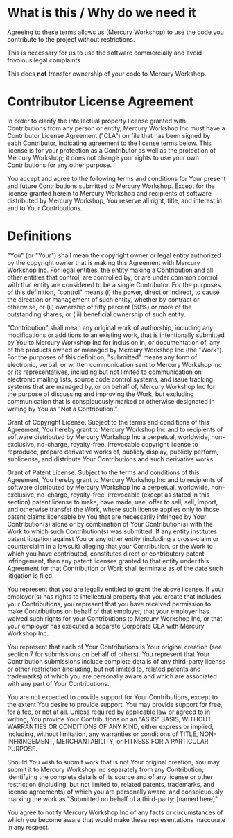 # What is this / Why do we need it

Agreeing to these terms allows us (Mercury Workshop) to use the code you contribute to the project without restrictions.

This is necessary for us to use the software commercially and avoid frivolous legal complaints

This does **not** transfer ownership of your code to Mercury Workshop.

# Contributor License Agreement

In order to clarify the intellectual property license granted with Contributions from any person or entity, Mercury Workshop Inc must have a Contributor License Agreement ("CLA") on file that has been signed by each Contributor, indicating agreement to the license terms below. This license is for your protection as a Contributor as well as the protection of Mercury Workshop; it does not change your rights to use your own Contributions for any other purpose.

You accept and agree to the following terms and conditions for Your present and future Contributions submitted to Mercury Workshop. Except for the license granted herein to Mercury Workshop and recipients of software distributed by Mercury Workshop, You reserve all right, title, and interest in and to Your Contributions.

# Definitions

"You" (or "Your") shall mean the copyright owner or legal entity authorized by the copyright owner that is making this Agreement with Mercury Workshop Inc. For legal entities, the entity making a Contribution and all other entities that control, are controlled by, or are under common control with that entity are considered to be a single Contributor. For the purposes of this definition, "control" means (i) the power, direct or indirect, to cause the direction or management of such entity, whether by contract or otherwise, or (ii) ownership of fifty percent (50%) or more of the outstanding shares, or (iii) beneficial ownership of such entity.

"Contribution" shall mean any original work of authorship, including any modifications or additions to an existing work, that is intentionally submitted by You to Mercury Workshop Inc for inclusion in, or documentation of, any of the products owned or managed by Mercury Workshop Inc (the "Work"). For the purposes of this definition, "submitted" means any form of electronic, verbal, or written communication sent to Mercury Workshop Inc or its representatives, including but not limited to communication on electronic mailing lists, source code control systems, and issue tracking systems that are managed by, or on behalf of, Mercury Workshop Inc for the purpose of discussing and improving the Work, but excluding communication that is conspicuously marked or otherwise designated in writing by You as "Not a Contribution."

Grant of Copyright License. Subject to the terms and conditions of this Agreement, You hereby grant to Mercury Workshop Inc and to recipients of software distributed by Mercury Workshop Inc a perpetual, worldwide, non-exclusive, no-charge, royalty-free, irrevocable copyright license to reproduce, prepare derivative works of, publicly display, publicly perform, sublicense, and distribute Your Contributions and such derivative works.

Grant of Patent License. Subject to the terms and conditions of this Agreement, You hereby grant to Mercury Workshop Inc and to recipients of software distributed by Mercury Workshop Inc a perpetual, worldwide, non-exclusive, no-charge, royalty-free, irrevocable (except as stated in this section) patent license to make, have made, use, offer to sell, sell, import, and otherwise transfer the Work, where such license applies only to those patent claims licensable by You that are necessarily infringed by Your Contribution(s) alone or by combination of Your Contribution(s) with the Work to which such Contribution(s) was submitted. If any entity institutes patent litigation against You or any other entity (including a cross-claim or counterclaim in a lawsuit) alleging that your Contribution, or the Work to which you have contributed, constitutes direct or contributory patent infringement, then any patent licenses granted to that entity under this Agreement for that Contribution or Work shall terminate as of the date such litigation is filed.

You represent that you are legally entitled to grant the above license. If your employer(s) has rights to intellectual property that you create that includes your Contributions, you represent that you have received permission to make Contributions on behalf of that employer, that your employer has waived such rights for your Contributions to Mercury Workshop Inc, or that your employer has executed a separate Corporate CLA with Mercury Workshop Inc.

You represent that each of Your Contributions is Your original creation (see section 7 for submissions on behalf of others). You represent that Your Contribution submissions include complete details of any third-party license or other restriction (including, but not limited to, related patents and trademarks) of which you are personally aware and which are associated with any part of Your Contributions.

You are not expected to provide support for Your Contributions, except to the extent You desire to provide support. You may provide support for free, for a fee, or not at all. Unless required by applicable law or agreed to in writing, You provide Your Contributions on an "AS IS" BASIS, WITHOUT WARRANTIES OR CONDITIONS OF ANY KIND, either express or implied, including, without limitation, any warranties or conditions of TITLE, NON- INFRINGEMENT, MERCHANTABILITY, or FITNESS FOR A PARTICULAR PURPOSE.

Should You wish to submit work that is not Your original creation, You may submit it to Mercury Workshop Inc separately from any Contribution, identifying the complete details of its source and of any license or other restriction (including, but not limited to, related patents, trademarks, and license agreements) of which you are personally aware, and conspicuously marking the work as "Submitted on behalf of a third-party: [named here]".

You agree to notify Mercury Workshop Inc of any facts or circumstances of which you become aware that would make these representations inaccurate in any respect.
